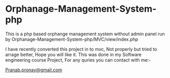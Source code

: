 # Orphanage-Management-System-php

This is a php based orphange management system without admin panel
run by Orphanage-Management-System-php/MVC/view/index.php

I have recently converted this project in to mvc, Not properly but tried to arrage better, Hope you will like it.
This was done in my Software engineering course Project, For any quries you can contact with me:-

Pranab.pronay@gmail.com
